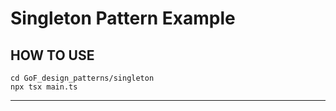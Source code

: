 # Singleton Pattern Example

## HOW TO USE

```shell
cd GoF_design_patterns/singleton
npx tsx main.ts
```

---
